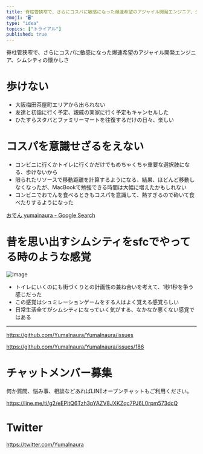 ```yaml
---
title: 脊柱管狭窄で、さらにコスパに敏感になった爆速希望のアジャイル開発エンジニア、シムシティの懐かしさ
emoji: "🖥"
type: "idea"
topics: ["トライアル"]
published: true
---
```


脊柱管狭窄で、さらにコスパに敏感になった爆速希望のアジャイル開発エンジニア、シムシティの懐かしさ

# 歩けない

- 大阪梅田茶屋町エリアから出られない
- 友達と初詣に行く予定、親戚の実家に行く予定もキャンセルした
- ひたすらスタバとファミリーマートを往復するだけの日々、楽しい

# コスパを意識せざるをえない

- コンビニに行くかトイレに行くかだけでもめちゃくちゃ重要な選択肢になる、歩けないから
- 限られたリソースで移動距離を計算するようになる、結果、ほどんど移動しなくなったが、MacBookで勉強できる時間は大幅に増えたかもしれない
- コンビニでおでんを食べるときもコスパを意識して、熱すぎるので砕いて食べたりするようになった

[おでん yumainaura - Google Search](https://www.google.com/search?q=%E3%81%8A%E3%81%A7%E3%82%93+yumainaura&oq=%E3%81%8A%E3%81%A7%E3%82%93+yumainaura+&aqs=chrome..69i57j69i60l2.2762j0j7&sourceid=chrome&ie=UTF-8)

# 昔を思い出すシムシティをsfcでやってる時のような感覚

![image](https://user-images.githubusercontent.com/13635059/50585397-158f6080-0eb8-11e9-84ff-2c4e48cb0871.png)


- トイレにいくのにも街づくりとの計画性の兼ね合いを考えて、1秒1秒を争う感じだった
- この感覚はシュミレーションゲームをする人はよく覚える感覚らしい
- 日常生活全てがシムシティになっていく気がする、なかなか悪くない感覚ではある


---

https://github.com/YumaInaura/YumaInaura/issues

https://github.com/YumaInaura/YumaInaura/issues/186








<!-- Update From Qiita API -->

# チャットメンバー募集


何か質問、悩み事、相談などあればLINEオープンチャットもご利用ください。

https://line.me/ti/g2/eEPltQ6Tzh3pYAZV8JXKZqc7PJ6L0rpm573dcQ





# Twitter


https://twitter.com/YumaInaura


<!-- Update From Qiita API -->



